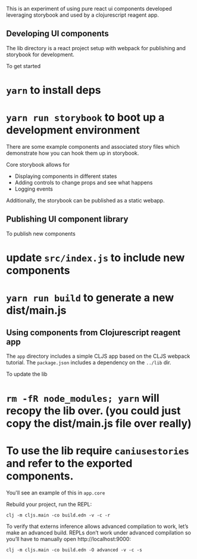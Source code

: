 
This is an experiment of using pure react ui components developed leveraging storybook and used by a clojurescript reagent app.

## Developing UI components

The lib directory is a react project setup with webpack for publishing and storybook for development.

To get started

# `yarn` to install deps
# `yarn run storybook` to boot up a development environment

There are some example components and associated story files which demonstrate how you can hook them up in storybook.

Core storybook allows for

* Displaying components in different states
* Adding controls to change props and see what happens
* Logging events

Additionally, the storybook can be published as a static webapp.

## Publishing UI component library

To publish new components

# update `src/index.js` to include new components
# `yarn run build` to generate a new dist/main.js

## Using components from Clojurescript reagent app

The `app` directory includes a simple CLJS app based on the CLJS webpack tutorial.  The `package.json` includes a dependency on the `../lib` dir.

To update the lib

# `rm -fR node_modules; yarn` will recopy the lib over.  (you could just copy the dist/main.js file over really)
# To use the lib require `caniusestories` and refer to the exported components.

You'll see an example of this in `app.core`

Rebuild your project, run the REPL:

```clj -m cljs.main -co build.edn -v -c -r```

To verify that externs inference allows advanced compilation to work, let’s make an advanced build. REPLs don’t work under advanced compilation so you’ll have to manually open http://localhost:9000:

```clj -m cljs.main -co build.edn -O advanced -v -c -s```

